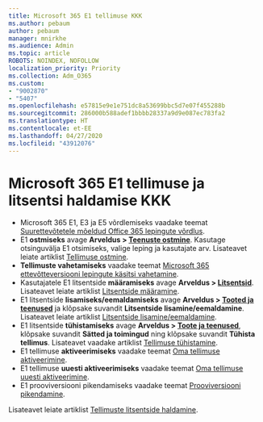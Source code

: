 ```yaml
---
title: Microsoft 365 E1 tellimuse KKK
ms.author: pebaum
author: pebaum
manager: mnirkhe
ms.audience: Admin
ms.topic: article
ROBOTS: NOINDEX, NOFOLLOW
localization_priority: Priority
ms.collection: Adm_O365
ms.custom:
- "9002870"
- "5407"
ms.openlocfilehash: e57815e9e1e751dc8a53699bbc5d7e07f455288b
ms.sourcegitcommit: 286000b588adef1bbbb28337a9d9e087ec783fa2
ms.translationtype: HT
ms.contentlocale: et-EE
ms.lasthandoff: 04/27/2020
ms.locfileid: "43912076"
---
```

# <a name="microsoft-365-e1-subscription-and-license-management-faq"></a>Microsoft 365 E1 tellimuse ja litsentsi haldamise KKK

- Microsoft 365 E1, E3 ja E5 võrdlemiseks vaadake teemat [Suurettevõtetele mõeldud Office 365 lepingute võrdlus](https://www.microsoft.com/microsoft-365/business/compare-more-office-365-for-business-plans).
- E1 **ostmiseks** avage **Arveldus > [Teenuste ostmine](https://go.microsoft.com/fwlink/p/?linkid=868433)**. Kasutage otsinguvälja E1 otsimiseks, valige leping ja kasutajate arv. Lisateavet leiate artiklist [Tellimuse ostmine](https://docs.microsoft.com/microsoft-365/commerce/buy-another-subscription?view=o365-worldwide).
- **Tellimuste vahetamiseks** vaadake teemat [Microsoft 365 ettevõtteversiooni lepingute käsitsi vahetamine](https://docs.microsoft.com/microsoft-365/commerce/subscriptions/switch-plans-manually?view=o365-worldwide).
- Kasutajatele E1 litsentside **määramiseks** avage **Arveldus > [Litsentsid](https://go.microsoft.com/fwlink/p/?linkid=842264)**. Lisateavet leiate artiklist [Litsentside määramine](https://docs.microsoft.com/microsoft-365/admin/manage/assign-licenses-to-users?view=o365-worldwide).
- E1 litsentside **lisamiseks/eemaldamiseks** avage **Arveldus > [Tooted ja teenused](https://go.microsoft.com/fwlink/p/?linkid=842054)** ja klõpsake suvandit **Litsentside lisamine/eemaldamine**. Lisateavet leiate artiklist [Litsentside lisamine/eemaldamine](https://docs.microsoft.com/microsoft-365/commerce/licenses/buy-licenses?view=o365-worldwide#add-or-remove-licenses-for-your-business-subscription). 
- E1 litsentside **tühistamiseks** avage **Arveldus > [Toote ja teenused](https://go.microsoft.com/fwlink/p/?linkid=842054)**, klõpsake suvandit **Sätted ja toimingud** ning klõpsake suvandit **Tühista tellimus**. Lisateavet vaadake artiklist [Tellimuse tühistamine](https://docs.microsoft.com/office365/admin/subscriptions-and-billing/cancel-your-subscription).
- E1 tellimuse **aktiveerimiseks** vaadake teemat [Oma tellimuse aktiveerimine](https://docs.microsoft.com/alchemyinsights/activate-your-office-365-subscription).
- E1 tellimuse **uuesti aktiveerimiseks** vaadake teemat [Oma tellimuse uuesti aktiveerimine](https://docs.microsoft.com/alchemyinsights/reactivate-your-subscription).
- E1 prooviversiooni pikendamiseks vaadake teemat [Prooviversiooni pikendamine](https://docs.microsoft.com/alchemyinsights/extend-your-trial-for-office-365-for-business).

Lisateavet leiate artiklist [Tellimuste litsentside haldamine](https://docs.microsoft.com/microsoft-365/commerce/licenses/buy-licenses?view=o365-worldwide#add-or-remove-licenses-for-your-business-subscription).

